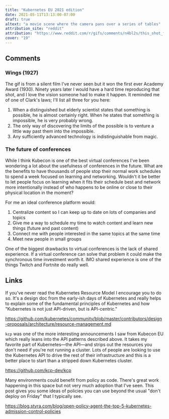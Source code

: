 ```yaml
---
title: "Kubernetes EU 2021 edition"
date: 2021-05-11T13:13:00-07:00
draft: true
altext: "a movie scene where the camera pans over a series of tables"
attribution_site: "reddit"
attribution: "https://www.reddit.com/r/gifs/comments/n4bl2s/this_shot_from_the_movie_wings_1927_is_too_good/"
cover: "19"
---
```


## Comments

### Wings (1927)

The gif is from a silent film I've never seen but it won the first ever Academy Award (1930).
Ninety years later I would have a hard time reproducing that shot, and I love the vision someone had to make it happen.
It reminded me of one of Clark's laws; I'll list all three for you here:

1. When a distinguished but elderly scientist states that something is possible, he is almost certainly right. When he states that something is impossible, he is very probably wrong.
1. The only way of discovering the limits of the possible is to venture a little way past them into the impossible.
1. Any sufficiently advanced technology is indistinguishable from magic.

### The future of conferences

While I think Kubecon is one of the best virtual conferences I've been wondering a lot about the usefulness of conferences in the future.
What are the benefits to have thousands of people stop their normal work schedules to spend a week focused on learning and networking.
Wouldn't it be better to let people focus on learning when it fits their schedule best and network more intentionally instead of who happens to be online or close to their physical location in the moment?

For me an ideal conference platform would:

1. Centralize content so I can keep up to date on lots of companies and topics
1. Give me a way to schedule my time to watch content and learn new things (future and past content)
1. Connect me with people interested in the same topics at the same time
1. Meet new people in small groups

One of the biggest drawbacks to virtual conferences is the lack of shared experience.
If a virtual conference can solve that problem it could make the synchronous time investment worth it.
IMO shared experience is one of the things Twitch and Fortnite do really well.

## Links

If you've never read the Kubernetes Resource Model I encourage you to do so.
It's a design doc from the early-ish days of Kubernetes and really helps to explain some of the fundamental principles of Kubernetes and how "Kubernetes is not just API-driven, but is API-centric."

https://github.com/kubernetes/community/blob/master/contributors/design-proposals/architecture/resource-management.md

`kcp` was one of the more interesting announcements I saw from Kubecon EU which really leans into the API patterns described above.
It takes my favorite part of Kubernetes—the API—and strips out the resources you don't need if you're not running a cluster.
Lots of people are looking to use the Kubernetes API to drive the rest of their infrastructure and this is a better place to start than a stripped down Kubernetes cluster.

https://github.com/kcp-dev/kcp

Many environments could benefit from policy as code.
There's great work happening in this space but not very much adoption that I've seen.
This post gives you some ideas of policies you can use beyond the usual "don't deploy on Friday" that I typically see.

https://blog.styra.com/blog/open-policy-agent-the-top-5-kubernetes-admission-control-policies


